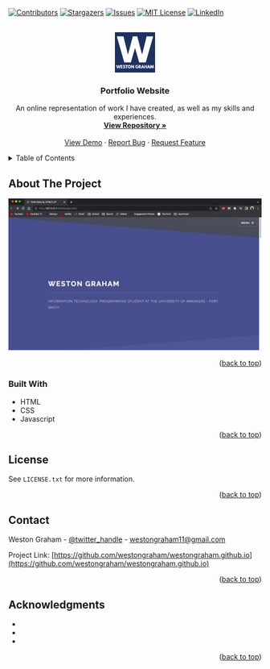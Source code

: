 <div id="top"></div>

[![Contributors][contributors-shield]][contributors-url]
[![Stargazers][stars-shield]][stars-url]
[![Issues][issues-shield]][issues-url]
[![MIT License][license-shield]][license-url]
[![LinkedIn][linkedin-shield]][linkedin-url]



<!-- PROJECT LOGO -->
<br />
<div align="center">
  <a href="https://github.com/westongraham/westongraham.github.io">
    <img src="images/bigLogo.png" alt="Logo" width="80" height="80">
  </a>

<h3 align="center">Portfolio Website</h3>

  <p align="center">
    An online representation of work I have created, as well as my skills and experiences.
    <br />
    <a href="https://github.com/westongraham/westongraham.github.io"><strong>View Repository »</strong></a>
    <br />
    <br />
    <a href="https://github.com/westongraham/westongraham.github.io">View Demo</a>
    ·
    <a href="https://github.com/westongraham/westongraham.github.io/issues">Report Bug</a>
    ·
    <a href="https://github.com/westongraham/westongraham.github.io/issues">Request Feature</a>
  </p>
</div>



<!-- TABLE OF CONTENTS -->
<details>
  <summary>Table of Contents</summary>
  <ol>
    <li>
      <a href="#about-the-project">About The Project</a>
      <ul>
        <li><a href="#built-with">Built With</a></li>
      </ul>
    </li>
    <li><a href="#license">License</a></li>
    <li><a href="#contact">Contact</a></li>
    <li><a href="#acknowledgments">Acknowledgments</a></li>
  </ol>
</details>



<!-- ABOUT THE PROJECT -->
## About The Project

[![Product Name Screen Shot][product-screenshot]](https://westongraham.github.io.com)

<p align="right">(<a href="#top">back to top</a>)</p>



### Built With

* HTML
* CSS
* Javascript


<p align="right">(<a href="#top">back to top</a>)</p>


<!-- LICENSE -->
## License

See `LICENSE.txt` for more information.

<p align="right">(<a href="#top">back to top</a>)</p>



<!-- CONTACT -->
## Contact

Weston Graham - [@twitter_handle](https://twitter.com/twitter_handle) - westongraham11@gmail.com

Project Link: [https://github.com/westongraham/westongraham.github.io](https://github.com/westongraham/westongraham.github.io)

<p align="right">(<a href="#top">back to top</a>)</p>



<!-- ACKNOWLEDGMENTS -->
## Acknowledgments

* []()
* []()
* []()

<p align="right">(<a href="#top">back to top</a>)</p>



<!-- MARKDOWN LINKS & IMAGES -->
<!-- https://www.markdownguide.org/basic-syntax/#reference-style-links -->
[contributors-shield]: https://img.shields.io/github/contributors/westongraham/westongraham.github.io.svg?style=for-the-badge
[contributors-url]: https://github.com/westongraham/westongraham.github.io/graphs/contributors
[forks-shield]: https://img.shields.io/github/forks/westongraham/westongraham.github.io.svg?style=for-the-badge
[forks-url]: https://github.com/westongraham/westongraham.github.io/network/members
[stars-shield]: https://img.shields.io/github/stars/westongraham/westongraham.github.io.svg?style=for-the-badge
[stars-url]: https://github.com/westongraham/westongraham.github.io/stargazers
[issues-shield]: https://img.shields.io/github/issues/westongraham/westongraham.github.io.svg?style=for-the-badge
[issues-url]: https://github.com/westongraham/westongraham.github.io/issues
[license-shield]: https://img.shields.io/github/license/westongraham/westongraham.github.io.svg?style=for-the-badge
[license-url]: https://github.com/westongraham/westongraham.github.io/blob/master/LICENSE.txt
[linkedin-shield]: https://img.shields.io/badge/-LinkedIn-black.svg?style=for-the-badge&logo=linkedin&colorB=555
[linkedin-url]: https://linkedin.com/in/westongraham
[product-screenshot]: images/WebsiteProject.jpg
